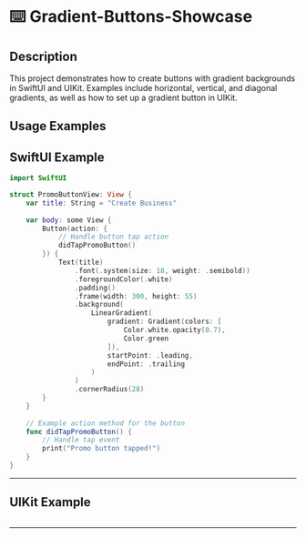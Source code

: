 ⌨️ Gradient-Buttons-Showcase
=====

## Description
This project demonstrates how to create buttons with gradient backgrounds in SwiftUI and UIKit. Examples include horizontal, vertical, and diagonal gradients, as well as how to set up a gradient button in UIKit.

Usage Examples
-----

## SwiftUI Example

```swift
import SwiftUI

struct PromoButtonView: View {
    var title: String = "Create Business"
    
    var body: some View {
        Button(action: {
            // Handle button tap action
            didTapPromoButton()
        }) {
            Text(title)
                .font(.system(size: 18, weight: .semibold))
                .foregroundColor(.white)
                .padding()
                .frame(width: 300, height: 55)
                .background(
                    LinearGradient(
                        gradient: Gradient(colors: [
                            Color.white.opacity(0.7),
                            Color.green
                        ]),
                        startPoint: .leading,
                        endPoint: .trailing
                    )
                )
                .cornerRadius(28)
        }
    }
    
    // Example action method for the button
    func didTapPromoButton() {
        // Handle tap event
        print("Promo button tapped!")
    }
}
```
-----

## UIKit Example

```swift

```


-----
